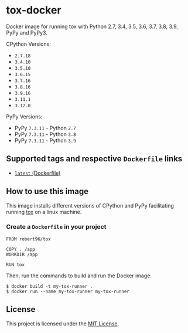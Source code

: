 # tox-docker

Docker image for running tox with Python 2.7, 3.4, 3.5, 3.6, 3.7, 3.8, 3.9, PyPy and PyPy3.

CPython Versions:
  * `2.7.18`
  * `3.4.10`
  * `3.5.10`
  * `3.6.15`
  * `3.7.16`
  * `3.8.16`
  * `3.9.16`
  * `3.11.1`
  * `3.12.0`

PyPy Versions:
  * PyPy `7.3.11` - Python `2.7`
  * PyPy `7.3.11` - Python `3.8`
  * PyPy `7.3.11` - Python `3.9`

## Supported tags and respective `Dockerfile` links

* [`latest` (Dockerfile)](https://github.com/Robert-96/tox-docker/blob/master/Dockerfile)

## How to use this image

This image installs different versions of CPython and PyPy facilitating running [tox](https://tox.readthedocs.io/en/latest/) on a linux machine.

### Create a `Dockerfile` in your project

```
FROM robert96/tox

COPY . /app
WORKDIR /app

RUN tox
```

Then, run the commands to build and run the Docker image:

```
$ docker build -t my-tox-runner .
$ docker run --name my-tox-runner my-tox-runner
```

## License

This project is licensed under the [MIT License](https://github.com/Robert-96/tox-docker/blob/main/LICENSE).
